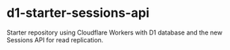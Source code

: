 # d1-starter-sessions-api

Starter repository using Cloudflare Workers with D1 database and the new Sessions API for read replication.
